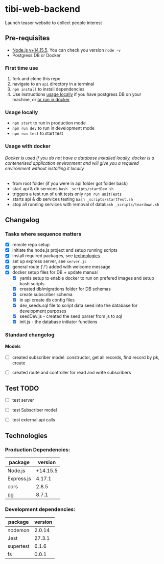 # tibi-web-backend
Launch teaser website to collect people interest

## Pre-requisites
- [Node.js v+14.15.5](https://nodejs.org/en/).  You can check you version ```node -v```
- Postgress DB or Docker 


### First time use 
1. fork and clone this repo
2. navigate to an ```api``` directory in a terminal
3. ```npm install``` to install dependencies
4. Use instructions [usage locally](#usage-locally) if you have postgress DB on your machine, or [or run in docker](#usage-with-docker)

### Usage locally
+ ```npm start``` to run in production mode
+ ```npm run dev``` to run in development mode
+ ```npm run test``` to start test

### Usage with docker
###### Docker is used if you do not have a database installed locally, docker is a contenerised application environment and will give you a required environment without installing it locally
+ from root folder (if you were in api folder got folder back)
+ start api & db services ```bash _scripts/startDev.sh```
+ triggers a test run of unit tests only `npm run unitTests`
+ starts api & db services testing ```bash _scripts/startTest.sh```
+ stop all running services with removal of data```bash _scripts/teardown.sh```



## Changelog
### Tasks where sequence matters 
- [x] remote repo setup 
- [x] initiate the node.js project and setup running scripts
- [x] install required packages, see [technologies](#technologies)
- [x] set up express server, see ```server.js```
- [x] general route ('/') added with welcome message
- [x] docker setup files for DB + update manual
    - [x] yamls setup to enable docker to run on prefered images and setup bash scripts
    - [x] created db/migrations folder for DB schemas
    - [x] create subscriber schema
    - [x] in api create db config files 
    - [x] dev_seeds.sql file to script data seed into the database for development purposes 
    - [x] seedDev.js - created the seed parser from js to sql
    - [x] init.js - the database initiator functions

### Standard changelog
#### Models
- [ ] created subscriber model: constructor, get all records, find record by pk, create
- [ ] created route and controller for read and write subscribers
   




## Test TODO 
- [ ] test server
- [ ] test Subscriber model
- [ ] test external api calls


## Technologies
### Production Dependencies:
| package | version |
|---------|---------|
| Node.js | +14.15.5 |
| Express.js | 4.17.1 |
| cors | 2.8.5 |
| pg | 8.7.1 |


### Development dependencies: 
| package | version |
|---------|---------|
| nodemon | 2.0.14 |
| Jest | 27.3.1 |
| supertest | 6.1.6 |
| fs | 0.0.1 |
 
  
  